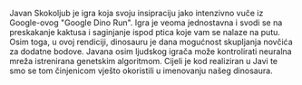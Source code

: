 Javan Skokoljub je igra koja svoju insipraciju jako intenzivno vuče iz Google-ovog "Google Dino Run".
Igra je veoma jednostavna i svodi se na preskakanje kaktusa i saginjanje ispod ptica koje vam se nalaze na putu. 
Osim toga, u ovoj rendiciji, dinosauru je dana mogućnost skupljanja novčića za dodatne bodove.
Javana osim ljudskog igrača može kontrolirati neuralna mreža istrenirana genetskim algoritmom.
Cijeli je kod realiziran u Javi te smo se tom činjenicom vješto okoristili u imenovanju našeg dinosaura.
